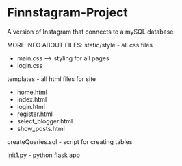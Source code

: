 # Finnstagram-Project

A version of Instagram that connects to a mySQL database.

MORE INFO ABOUT FILES:
static/style - all css files

  - main.css --> styling for all pages
  - login.css 
  
templates - all html files for site

  - home.html
  - index.html
  - login.html
  - register.html
  - select_blogger.html
  - show_posts.html
  
 
  
 createQueries.sql - script for creating tables
 
 init1.py - python flask app 
